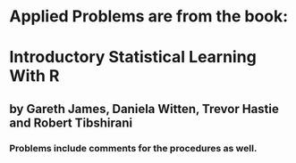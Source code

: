 # Applied Problems are from the book:
# Introductory Statistical Learning With R
## by Gareth James, Daniela Witten, Trevor Hastie and Robert Tibshirani
### Problems include comments for the procedures as well.